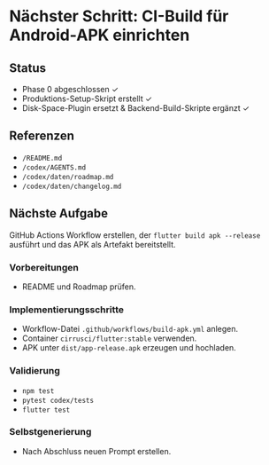 # Nächster Schritt: CI-Build für Android-APK einrichten

## Status
- Phase 0 abgeschlossen ✓
- Produktions-Setup-Skript erstellt ✓
- Disk-Space-Plugin ersetzt & Backend-Build-Skripte ergänzt ✓

## Referenzen
- `/README.md`
- `/codex/AGENTS.md`
- `/codex/daten/roadmap.md`
- `/codex/daten/changelog.md`

## Nächste Aufgabe
GitHub Actions Workflow erstellen, der `flutter build apk --release` ausführt und das APK als Artefakt bereitstellt.

### Vorbereitungen
- README und Roadmap prüfen.

### Implementierungsschritte
- Workflow-Datei `.github/workflows/build-apk.yml` anlegen.
- Container `cirrusci/flutter:stable` verwenden.
- APK unter `dist/app-release.apk` erzeugen und hochladen.

### Validierung
- `npm test`
- `pytest codex/tests`
- `flutter test`

### Selbstgenerierung
- Nach Abschluss neuen Prompt erstellen.
